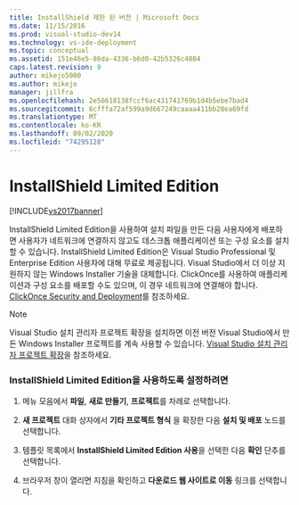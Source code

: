 ```yaml
---
title: InstallShield 제한 된 버전 | Microsoft Docs
ms.date: 11/15/2016
ms.prod: visual-studio-dev14
ms.technology: vs-ide-deployment
ms.topic: conceptual
ms.assetid: 151e46e5-86da-4336-b6d0-42b5326c4884
caps.latest.revision: 9
author: mikejo5000
ms.author: mikejo
manager: jillfra
ms.openlocfilehash: 2e56618138fccf6ac431741769b1d4b5ebe7bad4
ms.sourcegitcommit: 6cfffa72af599a9d667249caaaa411bb28ea69fd
ms.translationtype: MT
ms.contentlocale: ko-KR
ms.lasthandoff: 09/02/2020
ms.locfileid: "74295128"
---
```

# <a name="installshield-limited-edition"></a>InstallShield Limited Edition
[!INCLUDE[vs2017banner](../includes/vs2017banner.md)]

InstallShield Limited Edition을 사용하여 설치 파일을 만든 다음 사용자에게 배포하면 사용자가 네트워크에 연결하지 않고도 데스크톱 애플리케이션 또는 구성 요소를 설치할 수 있습니다. InstallShield Limited Edition은 Visual Studio Professional 및 Enterprise Edition 사용자에 대해 무료로 제공됩니다. Visual Studio에서 더 이상 지원하지 않는 Windows Installer 기술을 대체합니다. ClickOnce를 사용하여 애플리케이션과 구성 요소를 배포할 수도 있으며, 이 경우 네트워크에 연결해야 합니다. [ClickOnce Security and Deployment](../deployment/clickonce-security-and-deployment.md)를 참조하세요.  
  
> [!NOTE]
> Visual Studio 설치 관리자 프로젝트 확장을 설치하면 이전 버전 Visual Studio에서 만든 Windows Installer 프로젝트를 계속 사용할 수 있습니다. [Visual Studio 설치 관리자 프로젝트 확장](https://devblogs.microsoft.com/visualstudio/visual-studio-installer-projects-extension/)을 참조하세요.  
  
### <a name="to-enable-installshield-limited-edition"></a>InstallShield Limited Edition을 사용하도록 설정하려면  
  
1. 메뉴 모음에서 **파일**, **새로 만들기**, **프로젝트**를 차례로 선택합니다.  
  
2. **새 프로젝트** 대화 상자에서 **기타 프로젝트 형식** 을 확장한 다음 **설치 및 배포** 노드를 선택합니다.  
  
3. 템플릿 목록에서 **InstallShield Limited Edition 사용**을 선택한 다음 **확인** 단추를 선택합니다.  
  
4. 브라우저 창이 열리면 지침을 확인하고 **다운로드 웹 사이트로 이동** 링크를 선택합니다.
